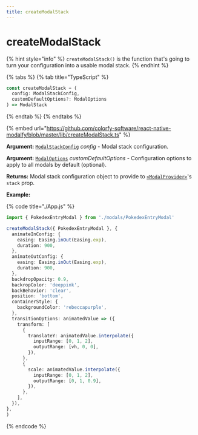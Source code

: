 ```yaml
---
title: createModalStack
---
```


# createModalStack

{% hint style="info" %}
`createModalStack()` is the function that's going to turn your configuration into a usable modal stack.
{% endhint %}

{% tabs %}
{% tab title="TypeScript" %}
```typescript
const createModalStack = (
  config: ModalStackConfig,
  customDefaultOptions?: ModalOptions
) => ModalStack
```
{% endtab %}
{% endtabs %}

{% embed url="https://github.com/colorfy-software/react-native-modalfy/blob/master/lib/createModalStack.ts" %}

**Argument:** [`ModalStackConfig`](types/modalstackconfig.md) _config_ - Modal stack configuration.

**Argument:** [`ModalOptions`](types/modaloptions.md) _customDefaultOptions_ - Configuration options to apply to all modals by default \(optional\).

**Returns:** Modal stack configuration object to provide to [`<ModalProvider>`](modalprovider.md)'s `stack` prop.

**Example:**

{% code title="./App.js" %}
```typescript
import { PokedexEntryModal } from './modals/PokedexEntryModal'

createModalStack({ PokedexEntryModal }, {
  animateInConfig: {
    easing: Easing.inOut(Easing.exp),
    duration: 900,
  },
  animateOutConfig: {
    easing: Easing.inOut(Easing.exp),
    duration: 900,
  },
  backdropOpacity: 0.9,
  backropColor: 'deeppink',
  backBehavior: 'clear',
  position: 'bottom',
  containerStyle: {
    backgroundColor: 'rebeccapurple',
  },
  transitionOptions: animatedValue => ({
    transform: [
      {
        translateY: animatedValue.interpolate({
          inputRange: [0, 1, 2],
          outputRange: [vh, 0, 0],
        }),
      },
      {
        scale: animatedValue.interpolate({
          inputRange: [0, 1, 2],
          outputRange: [0, 1, 0.9],
        }),
      },
    ],
  }),
},
)
```
{% endcode %}



